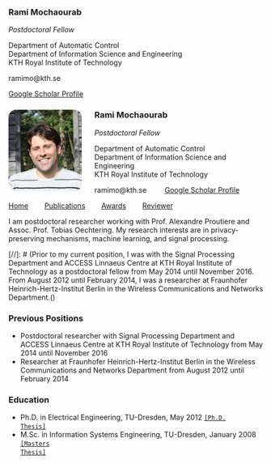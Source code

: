 <div class="block" id="small">
    <h3 itemprop="name">Rami Mochaourab</h3>
    <p>
    <i>Postdoctoral Fellow</i>
    </p>
    <p itemprop="affiliation">
    Department of Automatic Control<br>
    Department of Information Science and Engineering<br>
    KTH Royal Institute of Technology
    </p>
    <p itemprop="email">
    ramimo@kth.se
    </p>
    <!--<p><a href="cv_rami_mochaourab.pdf">Curriculum Vitae</a></p>-->
    <p>
    <a href="http://scholar.google.com/citations?user=o3R2mZ4AAAAJ">Google Scholar Profile</a>
    </p>
</div>

<div class="block" id="medium">
<img itemprop="image" src="photo.jpg" width="145" alt="picture" style="border-radius: 15px;float: left; margin-right: 25px">

<h3 itemprop="name">Rami Mochaourab</h3>
<i>Postdoctoral Fellow</i>
<p itemprop="affiliation">
Department of Automatic Control<br>
Department of Information Science and Engineering<br>
KTH Royal Institute of Technology
</p>
<p>
<span itemprop="email">ramimo@kth.se</span>
&emsp;&emsp;
<a itemprop="url" href="http://scholar.google.com/citations?user=o3R2mZ4AAAAJ">Google Scholar Profile</a>
</p>
</div>

<div class="navigation">
<a target="_self" href="index.html">Home</a>&emsp;&emsp;
<a target="_self" href="publications.html">Publications</a>&emsp;&emsp;
<a target="_self" href="awards.html">Awards</a>&emsp;&emsp;
<a target="_self" href="reviewer.html">Reviewer</a>
</div>

I am postdoctoral researcher working with Prof. Alexandre Proutiere and Assoc. Prof. Tobias Oechtering. My research interests are in privacy-preserving mechanisms, machine learning, and signal processing.


[//]: # (Prior to my current position, I was with the Signal Processing Department and ACCESS Linnaeus Centre at KTH Royal Institute of Technology as a postdoctoral fellow from May 2014 until November 2016. From August 2012 until February 2014, I was a researcher at Fraunhofer Heinrich-Hertz-Institut Berlin in the Wireless Communications and Networks Department.()

### Previous Positions

* Postdoctoral researcher with Signal Processing Department and ACCESS Linnaeus Centre at KTH Royal Institute of Technology from May 2014 until November 2016
* Researcher at Fraunhofer Heinrich-Hertz-Institut Berlin in the Wireless Communications and Networks Department from August 2012 until February 2014

### Education
* Ph.D. in Electrical Engineering, TU-Dresden, May 2012 <code>[[Ph.D. Thesis]](http://www.qucosa.de/fileadmin/data/qucosa/documents/9011/Thesis_Mochaourab_2012.pdf)</code>
* M.Sc. in Information Systems Engineering, TU-Dresden, January 2008 <code>[[Masters Thesis]](papers/RM_Diploma_Thesis.pdf)</code>
